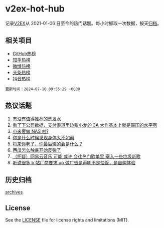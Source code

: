 # v2ex-hot-hub

 记录[V2EX](https://www.v2ex.com/)从 2021-01-06 日至今的热门话题。每小时抓取一次数据，按天[归档](archives)。
 
 ## 相关项目

- [GitHub热榜](https://github.com/it985/github-hot-hub)
- [知乎热榜](https://github.com/it985/zhihu-hot-hub)
- [微博热榜](https://github.com/it985/weibo-hot-hub)
- [头条热榜](https://github.com/it985/toutiao-hot-hub)
- [抖音热榜](https://github.com/it985/douyin-hot-hub)


 `更新时间：2024-07-10 09:55:29 +0800`

## 热议话题

1. [有没有值得推荐的洗发水](https://www.v2ex.com/t/1055883)
1. [看了下公司数据，支付渠道里边张小龙的 3A 大作基本上就是碾压的水平啊](https://www.v2ex.com/t/1055943)
1. [小米要做 NAS 啦?](https://www.v2ex.com/t/1055888)
1. [你是什么时候发现身体大不如前](https://www.v2ex.com/t/1055939)
1. [将来你老了，你最后悔的会是什么？](https://www.v2ex.com/t/1055880)
1. [西瓜怎么触底开始反弹了](https://www.v2ex.com/t/1055899)
1. [（怀疑）网易云音乐 可能 或许 会往热门歌单里 塞入一些垃圾新歌](https://www.v2ex.com/t/1055853)
1. [听说很多 b 站厂商要求 up 做广告是声明不是恰饭，是自购体验](https://www.v2ex.com/t/1055918)

## 历史归档

[archives](archives)

## License

See the [LICENSE](LICENSE) file for license rights and limitations (MIT).
